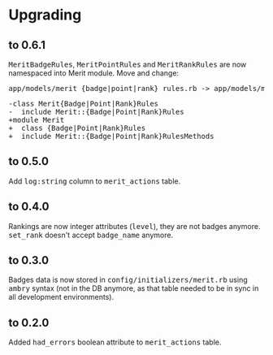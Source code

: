 # Upgrading

## to 0.6.1

<tt>MeritBadgeRules</tt>, <tt>MeritPointRules</tt> and <tt>MeritRankRules</tt>
are now namespaced into Merit module. Move and change:

<pre>
app/models/merit_{badge|point|rank}_rules.rb -> app/models/merit/{badge|point|rank}_rules.rb
</pre>
<pre>
-class Merit{Badge|Point|Rank}Rules
-  include Merit::{Badge|Point|Rank}Rules
+module Merit
+  class {Badge|Point|Rank}Rules
+  include Merit::{Badge|Point|Rank}RulesMethods
</pre>

## to 0.5.0

Add <tt>log:string</tt> column to <tt>merit_actions</tt> table.

## to 0.4.0

Rankings are now integer attributes (<tt>level</tt>), they are not badges
anymore. <tt>set_rank</tt> doesn't accept <tt>badge_name</tt> anymore.

## to 0.3.0

Badges data is now stored in <tt>config/initializers/merit.rb</tt> using
<tt>ambry</tt> syntax (not in the DB anymore, as that table needed to be in
sync in all development environments).

## to 0.2.0

Added <tt>had_errors</tt> boolean attribute to <tt>merit_actions</tt> table.
